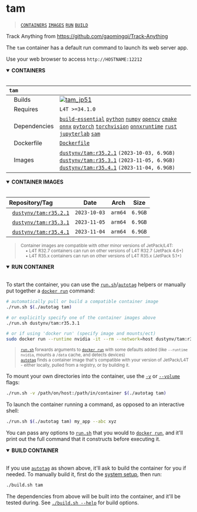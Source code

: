 # tam

> [`CONTAINERS`](#user-content-containers) [`IMAGES`](#user-content-images) [`RUN`](#user-content-run) [`BUILD`](#user-content-build)


Track Anything from https://github.com/gaomingqi/Track-Anything

The `tam` container has a default run command to launch its web server app.

Use your web browser to access `http://HOSTNAME:12212`


<details open>
<summary><b><a id="containers">CONTAINERS</a></b></summary>
<br>

| **`tam`** | |
| :-- | :-- |
| &nbsp;&nbsp;&nbsp;Builds | [![`tam_jp51`](https://img.shields.io/github/actions/workflow/status/dusty-nv/jetson-containers/tam_jp51.yml?label=tam:jp51)](https://github.com/dusty-nv/jetson-containers/actions/workflows/tam_jp51.yml) |
| &nbsp;&nbsp;&nbsp;Requires | `L4T >=34.1.0` |
| &nbsp;&nbsp;&nbsp;Dependencies | [`build-essential`](/packages/build-essential) [`python`](/packages/python) [`numpy`](/packages/numpy) [`opencv`](/packages/opencv) [`cmake`](/packages/cmake/cmake_pip) [`onnx`](/packages/onnx) [`pytorch`](/packages/pytorch) [`torchvision`](/packages/pytorch/torchvision) [`onnxruntime`](/packages/onnxruntime) [`rust`](/packages/rust) [`jupyterlab`](/packages/jupyterlab) [`sam`](/packages/vit/sam) |
| &nbsp;&nbsp;&nbsp;Dockerfile | [`Dockerfile`](Dockerfile) |
| &nbsp;&nbsp;&nbsp;Images | [`dustynv/tam:r35.2.1`](https://hub.docker.com/r/dustynv/tam/tags) `(2023-10-03, 6.9GB)`<br>[`dustynv/tam:r35.3.1`](https://hub.docker.com/r/dustynv/tam/tags) `(2023-11-05, 6.9GB)`<br>[`dustynv/tam:r35.4.1`](https://hub.docker.com/r/dustynv/tam/tags) `(2023-11-04, 6.9GB)` |

</details>

<details open>
<summary><b><a id="images">CONTAINER IMAGES</a></b></summary>
<br>

| Repository/Tag | Date | Arch | Size |
| :-- | :--: | :--: | :--: |
| &nbsp;&nbsp;[`dustynv/tam:r35.2.1`](https://hub.docker.com/r/dustynv/tam/tags) | `2023-10-03` | `arm64` | `6.9GB` |
| &nbsp;&nbsp;[`dustynv/tam:r35.3.1`](https://hub.docker.com/r/dustynv/tam/tags) | `2023-11-05` | `arm64` | `6.9GB` |
| &nbsp;&nbsp;[`dustynv/tam:r35.4.1`](https://hub.docker.com/r/dustynv/tam/tags) | `2023-11-04` | `arm64` | `6.9GB` |

> <sub>Container images are compatible with other minor versions of JetPack/L4T:</sub><br>
> <sub>&nbsp;&nbsp;&nbsp;&nbsp;• L4T R32.7 containers can run on other versions of L4T R32.7 (JetPack 4.6+)</sub><br>
> <sub>&nbsp;&nbsp;&nbsp;&nbsp;• L4T R35.x containers can run on other versions of L4T R35.x (JetPack 5.1+)</sub><br>
</details>

<details open>
<summary><b><a id="run">RUN CONTAINER</a></b></summary>
<br>

To start the container, you can use the [`run.sh`](/docs/run.md)/[`autotag`](/docs/run.md#autotag) helpers or manually put together a [`docker run`](https://docs.docker.com/engine/reference/commandline/run/) command:
```bash
# automatically pull or build a compatible container image
./run.sh $(./autotag tam)

# or explicitly specify one of the container images above
./run.sh dustynv/tam:r35.3.1

# or if using 'docker run' (specify image and mounts/ect)
sudo docker run --runtime nvidia -it --rm --network=host dustynv/tam:r35.3.1
```
> <sup>[`run.sh`](/docs/run.md) forwards arguments to [`docker run`](https://docs.docker.com/engine/reference/commandline/run/) with some defaults added (like `--runtime nvidia`, mounts a `/data` cache, and detects devices)</sup><br>
> <sup>[`autotag`](/docs/run.md#autotag) finds a container image that's compatible with your version of JetPack/L4T - either locally, pulled from a registry, or by building it.</sup>

To mount your own directories into the container, use the [`-v`](https://docs.docker.com/engine/reference/commandline/run/#volume) or [`--volume`](https://docs.docker.com/engine/reference/commandline/run/#volume) flags:
```bash
./run.sh -v /path/on/host:/path/in/container $(./autotag tam)
```
To launch the container running a command, as opposed to an interactive shell:
```bash
./run.sh $(./autotag tam) my_app --abc xyz
```
You can pass any options to [`run.sh`](/docs/run.md) that you would to [`docker run`](https://docs.docker.com/engine/reference/commandline/run/), and it'll print out the full command that it constructs before executing it.
</details>
<details open>
<summary><b><a id="build">BUILD CONTAINER</b></summary>
<br>

If you use [`autotag`](/docs/run.md#autotag) as shown above, it'll ask to build the container for you if needed.  To manually build it, first do the [system setup](/docs/setup.md), then run:
```bash
./build.sh tam
```
The dependencies from above will be built into the container, and it'll be tested during.  See [`./build.sh --help`](/jetson_containers/build.py) for build options.
</details>
